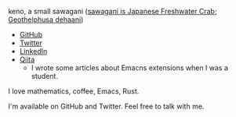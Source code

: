 keno, a small sawagani ([sawagani is Japanese Freshwater Crab; Geothelphusa dehaani](https://ja.wikipedia.org/wiki/%E3%82%B5%E3%83%AF%E3%82%AC%E3%83%8B))

- [GitHub](https://github.com/kenoss)
- [Twitter](https://twitter.com/keno_ss)
- [LinkedIn](https://www.linkedin.com/in/%E5%81%A5-%E5%B2%A1%E7%94%B0-05553b183/) 
- [Qiita](https://qiita.com/kenoss)
  - I wrote some articles about Emacns extensions when I was a student.

I love mathematics, coffee, Emacs, Rust.

I'm available on GitHub and Twitter. Feel free to talk with me.
